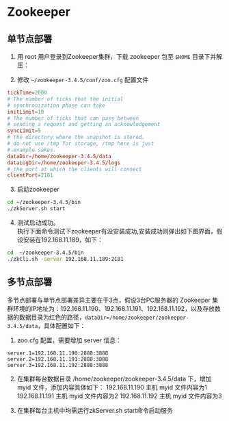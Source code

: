 # Zookeeper

## 单节点部署
1. 用 root 用户登录到Zookeeper集群，下载 zookeeper 包至 `$HOME` 目录下并解压：

2. 修改 `~/zookeeper-3.4.5/conf/zoo.cfg` 配置文件
``` conf
tickTime=2000
# The number of ticks that the initial
# synchronization phase can take
initLimit=10
# The number of ticks that can pass between
# sending a request and getting an acknowledgement
syncLimit=5
# the directory where the snapshot is stored.
# do not use /tmp for storage, /tmp here is just
# example sakes.
dataDir=/home/zookeeper-3.4.5/data
dataLogDir=/home/zookeeper-3.4.5/logs
# the port at which the clients will connect
clientPort=2181
```

3. 启动zookeeper  
``` sh
cd ~/zookeeper-3.4.5/bin  
./zkServer.sh start
```
4. 测试启动成功。  
执行下面命令测试下zookeeper有没安装成功,安装成功则弹出如下图界面，假设安装在192.168.11.189，如下：
``` sh
cd  ~/zookeeper-3.4.5/bin
./zkCli.sh -server 192.168.11.189:2181
```

## 多节点部署
多节点部署与单节点部署差异主要在于3点，假设3台PC服务器的 Zookeeper 集群环境的IP地址为：192.168.11.190、192.168.11.191、192.168.11.192，以及存放数据的数据目录为红色的路径，`dataDir=/home/zookeeper/zookeeper-3.4.5/data`，具体配置如下：
1. zoo.cfg 配置，需要增加 server 信息：
```
server.1=192.168.11.190:2888:3888
server.2=192.168.11.191:2888:3888
server.3=192.168.11.192:2888:3888
```

2. 在集群每台数据目录 /home/zookeeper/zookeeper-3.4.5/data 下，增加 myid 文件，添加内容具体如下：
192.168.11.190 主机 myid 文件内容为1
192.168.11.191 主机 myid 文件内容为2
192.168.11.192 主机 myid 文件内容为3

3. 在集群每台主机中均需运行zkServer.sh start命令启动服务
